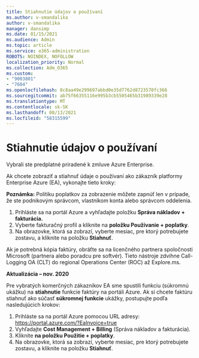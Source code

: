 ```yaml
---
title: Stiahnutie údajov o používaní
ms.author: v-smandalika
author: v-smandalika
manager: dansimp
ms.date: 01/15/2021
ms.audience: Admin
ms.topic: article
ms.service: o365-administration
ROBOTS: NOINDEX, NOFOLLOW
localization_priority: Normal
ms.collection: Adm_O365
ms.custom:
- "9003801"
- "7604"
ms.openlocfilehash: 8c8aa49e299697abbd0e35d7762d8723570fc366
ms.sourcegitcommit: ab75f66355116e995b3cb5505465b31989339e28
ms.translationtype: MT
ms.contentlocale: sk-SK
ms.lasthandoff: 08/13/2021
ms.locfileid: "58315599"
---
```

# <a name="download-usage-data"></a>Stiahnutie údajov o používaní

Vybrali ste predplatné priradené k zmluve Azure Enterprise.

Ak chcete zobraziť a stiahnuť údaje o používaní ako zákazník platformy Enterprise Azure (EA), vykonajte tieto kroky:

**Poznámka:** Politiku poplatkov za zobrazenie môžete zapnúť len v prípade, že ste podnikovým správcom, vlastníkom konta alebo správcom oddelenia. 

1. Prihláste sa na portál Azure a vyhľadajte položku **Správa nákladov + fakturácia.**
2. Vyberte fakturačný profil a kliknite na **položku Používanie + poplatky**.
3. Na obrazovke, ktorá sa zobrazí, vyberte mesiac, pre ktorý potrebujete zostavu, a kliknite na položku **Stiahnuť**.

Ak je potrebná kópia faktúry, obráťte sa na licenčného partnera spoločnosti Microsoft (partnera alebo poradcu pre softvér). Tieto nástroje zdvihne Call-Logging OA (CLT) do regional Operations Center (ROC) až Explore.ms.

**Aktualizácia – nov. 2020**

Pre vybratých komerčných zákazníkov EA sme spustili funkciu (súkromnú ukážku) na **stiahnutie** funkcie faktúry na portáli Azure. Ak si chcete faktúru stiahnuť ako súčasť **súkromnej funkcie** ukážky, postupujte podľa nasledujúcich krokov:

1. Prihláste sa na portál Azure pomocou URL adresy: https://portal.azure.com/?EaInvoice=true 
2. Vyhľadajte **Cost Management + Billing** (Správa nákladov a fakturácia). 
3. Kliknite **na položku Použitie + poplatky**. 
4. Na obrazovke, ktorá sa zobrazí, vyberte mesiac, pre ktorý potrebujete zostavu, a kliknite na položku **Stiahnuť**.